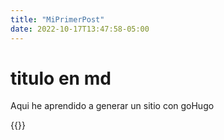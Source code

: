 ```yaml
---
title: "MiPrimerPost"
date: 2022-10-17T13:47:58-05:00
---
```


# titulo en md

Aqui he aprendido a generar un sitio con goHugo

{{<youtube Ei1y51K8jQk >}}
